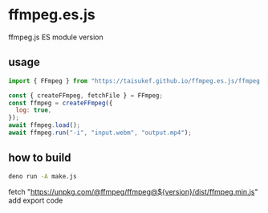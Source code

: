 # ffmpeg.es.js
 
ffmpeg.js ES module version

## usage

```js
import { FFmpeg } from "https://taisukef.github.io/ffmpeg.es.js/ffmpeg.es.js";

const { createFFmpeg, fetchFile } = FFmpeg;
const ffmpeg = createFFmpeg({
  log: true,
});
await ffmpeg.load();
await ffmpeg.run("-i", "input.webm", "output.mp4");
```

## how to build

```bash
deno run -A make.js
```
fetch "https://unpkg.com/@ffmpeg/ffmpeg@${version}/dist/ffmpeg.min.js"
add export code
